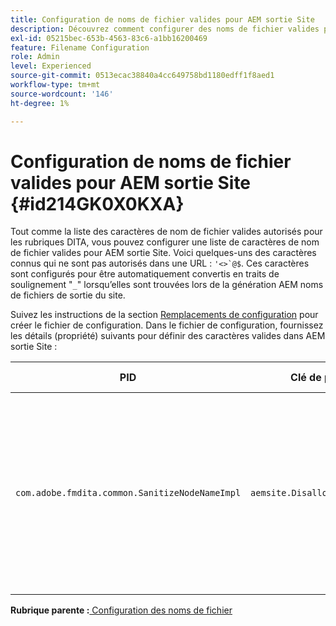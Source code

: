 ```yaml
---
title: Configuration de noms de fichier valides pour AEM sortie Site
description: Découvrez comment configurer des noms de fichier valides pour AEM sortie Site
exl-id: 05215bec-653b-4563-83c6-a1bb16200469
feature: Filename Configuration
role: Admin
level: Experienced
source-git-commit: 0513ecac38840a4cc649758bd1180edff1f8aed1
workflow-type: tm+mt
source-wordcount: '146'
ht-degree: 1%

---
```


# Configuration de noms de fichier valides pour AEM sortie Site {#id214GK0X0KXA}

Tout comme la liste des caractères de nom de fichier valides autorisés pour les rubriques DITA, vous pouvez configurer une liste de caractères de nom de fichier valides pour AEM sortie Site. Voici quelques-uns des caractères connus qui ne sont pas autorisés dans une URL : ``'<>`@$``. Ces caractères sont configurés pour être automatiquement convertis en traits de soulignement &quot;`_`&quot; lorsqu’elles sont trouvées lors de la génération AEM noms de fichiers de sortie du site.

Suivez les instructions de la section [Remplacements de configuration](download-install-additional-config-override.md#) pour créer le fichier de configuration. Dans le fichier de configuration, fournissez les détails \(propriété\) suivants pour définir des caractères valides dans AEM sortie Site :

| PID | Clé de propriété | Valeur de la propriété |
|---|------------|--------------|
| `com.adobe.fmdita.common.SanitizeNodeNameImpl` | `aemsite.DisallowedFileNameChars` | Ajoutez les caractères que vous souhaitez remplacer par un trait de soulignement dans les noms de fichiers de sortie Site AEM. <br> **Valeur par défaut**: ``'<\>\`@$`` |

**Rubrique parente :**[ Configuration des noms de fichier](conf-file-names.md)
